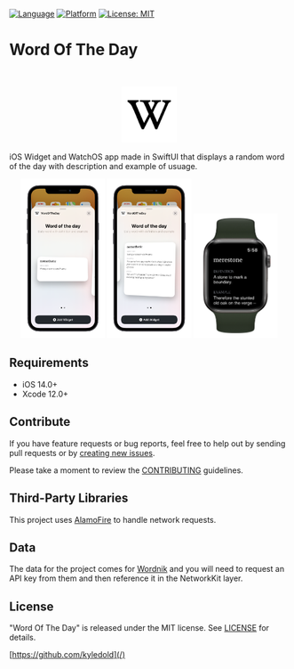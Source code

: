 [![Language](http://img.shields.io/badge/language-swift-orange?style=flat
)](https://developer.apple.com/swift)
[![Platform](https://img.shields.io/badge/platform-iOS%20%7C%20WatchOS-blue)]()
[![License: MIT](https://img.shields.io/badge/License-MIT-yellow.svg)](https://opensource.org/licenses/MIT)

# Word Of The Day
<br />
<p align="center">
  <img src="Images/logo.png" alt="Logo" width="100" height="100">
  <p align="left">
    iOS Widget and WatchOS app made in SwiftUI that displays a random word of the day with description and example of usuage.
  </p>
  <div style="text-align: center">
  <img src="Images/preview_medium.png" width="30%" alt="Logo" >
  <img src="Images/preview_large.png" width="30%"alt="Logo" >
  <img src="Images/preview_watchOS.png" width="30%" alt="Logo" >
  </div>
</p>

## Requirements

- iOS 14.0+
- Xcode 12.0+

## Contribute

If you have feature requests or bug reports, feel free to help out by sending pull requests or by [creating new issues](https://github.com/kyledold/WordOfTheDay/issues/new). 

Please take a moment to
review the [CONTRIBUTING](.github/CONTRIBUTING.md) guidelines.
    
## Third-Party Libraries

This project uses [AlamoFire](https://github.com/Alamofire/Alamofire) to handle network requests.

## Data

The data for the project comes for [Wordnik](https://www.wordnik.com/) and you will need to request an API key from them and then reference it in the NetworkKit layer.

## License

"Word Of The Day" is released under the MIT license. See [LICENSE](mit) for details.

[https://github.com/kyledold](/)

[swift-image]:https://img.shields.io/badge/swift-5.0-orange.svg
[swift-url]: https://swift.org/
[license-image]: https://img.shields.io/badge/License-MIT-blue.svg
[license-url]: LICENSE
